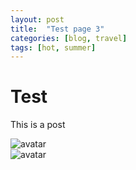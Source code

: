 ```yaml
---
layout: post
title:  "Test page 3"
categories: [blog, travel]
tags: [hot, summer]
---
```


# Test
This is a post


![avatar](/assets/panzertard-sf.jpg)  
![avatar](/elitedangerous-notes/assets/panzertard-sf.jpg)  

